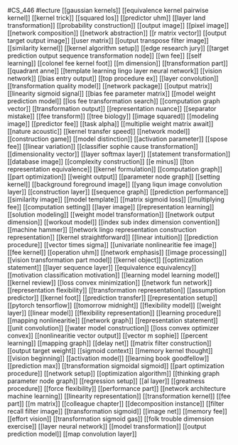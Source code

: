 #CS_446
#lecture
[[gaussian kernels]]
[[equivalence kernel pairwise kernel]]
[[kernel trick]]
[[squared los]]
[[predictor uhm]]
[[layer land transformation]]
[[probability construction]]
[[output image]]
[[pixel image]]
[[network composition]]
[[network abstraction]]
[[r matrix vector]]
[[output target output image]]
[[user matrix]]
[[output transpose filter image]]
[[similarity kernel]]
[[kernel algorithm setup]]
[[edge research jury]]
[[target prediction output sequence transformation node]]
[[wn fee]]
[[self learning]]
[[colonel fee kernel foot]]
[[m dimension]]
[[transformation part]]
[[quadrant anne]]
[[template learning lingo layer neural network]]
[[vision network]]
[[bias entry output]]
[[top procedure ex]]
[[layer convolution]]
[[transformation quality model]]
[[network package]]
[[output matrix]]
[[linearity sigmoid signal]]
[[bias fee parameter matrix]]
[[model weight prediction model]]
[[los fee transformation search]]
[[computation graph vector]]
[[transformation output]]
[[representation nuance]]
[[separator mistake]]
[[fee transform]]
[[tree biology]]
[[image squared]]
[[modeling image]]
[[predictor fee]]
[[task alpha]]
[[multiplie weight matrix await]]
[[nature acoustic]]
[[kernel transfer speed]]
[[network model]]
[[construction game]]
[[model distinction]]
[[activation parameter]]
[[spose fee]]
[[linear variation]]
[[classifier sophie cause transformation]]
[[dimensionality vector]]
[[layer softmax layer]]
[[statement transformation]]
[[database image]]
[[complexity construction]]
[[e minus]]
[[ton representation equivalence]]
[[kernel formulation]]
[[computation graph]]
[[part optimization]]
[[weight output]]
[[parameter node graph]]
[[setting kernel]]
[[background foreground image]]
[[yang liqun image convolution layer]]
[[construction layer]]
[[sequence graph]]
[[prediction performance]]
[[similarity image]]
[[model template]]
[[matrix sigmoid loss]]
[[multiplying fee]]
[[computation setting]]
[[layer image]]
[[representation learning]]
[[solution modeling]]
[[weight model transformation]]
[[network output dimension]]
[[workout model]]
[[index sub index dimension convention]]
[[machine hammer]]
[[network lingo representation construction representation]]
[[kernel straightforward]]
[[linear intuition]]
[[prediction procedure]]
[[vector times sigma]]
[[univariate nonlinearitie fee image]]
[[fee kernel]]
[[operation uhm]]
[[network emphasis]]
[[image processing]]
[[vision transformation part model]]
[[kernel object]]
[[optimization statement]]
[[layer sequence layer]]
[[equivalence equivalency]]
[[motivation classification motivation]]
[[learning model learning model]]
[[kernel review]]
[[loss convex minimization]]
[[network fun network]]
[[representation flexibility]]
[[transformation representation]]
[[assumption predictor]]
[[kernel foot]]
[[prediction transfer]]
[[representation setup]]
[[pytorch tensorflow]]
[[tomorrow midnight]]
[[flexibility model]]
[[weight layer]]
[[linear model]]
[[flexibility representation]]
[[learning procedure]]
[[mapping nonlinearitie]]
[[network graph]]
[[representation statement]]
[[unit convolution]]
[[water model construction]]
[[loss convex optimizer convex]]
[[nonlinearitie vector output]]
[[vector m sophie]]
[[percent learning]]
[[mapping graph]]
[[delay net]]
[[matrix filter construction]]
[[output target weight]]
[[sigmoid context]]
[[memory kernel thought]]
[[vision beginning]]
[[activation model]]
[[learning book goodfellow]]
[[prediction max]]
[[transformation sigmoidal sigmoid]]
[[part optimization procedure]]
[[network setup]]
[[optimization algorithm]]
[[thinking graph parameter node graph]]
[[regression setup]]
[[al layer]]
[[greatness procedure]]
[[force flexibility]]
[[performance part]]
[[network architecture machine learning]]
[[linearity representation]]
[[transformation kernel]]
[[fee part]]
[[m matrix]]
[[colleague chapter]]
[[decomposition instance]]
[[filter recall filter image]]
[[transformation sigmoid]]
[[image net]]
[[memory fee]]
[[effort vision]]
[[transformation sigmoid gas]]
[[folk trouble dimension exercise]]
[[layer neural network]]
[[model transformation]]
[[output prediction model]]
[[map convolution layer]]
